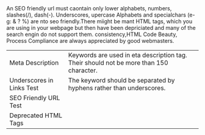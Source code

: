 <html>
<body>
<table>
<tr><td>Meta Description</td>
<td>Keywords are used in eta description tag. Their should not be more than 150 character.</td></tr>
<tr><td>Underscores in Links Test</td> 
<td>The keyword should be separated by hyphens rather than underscores.</td></tr>
<tr><td>SEO Friendly URL Test</td>
<tr> An SEO friendly url must caontain only lower alphabets, numbers, slashes(/), dash(-). Underscores, upercase Alphabets and specialchars (e-g: & ? %) are nto seo friendly.</td></tr>
<tr><td>Deprecated HTML Tags</td>
<tr>There miight be mant HTML tags, which you are using in your webpage but then have been depriciated and many of the search engin do not support them. consistency,HTML Code Beauty, Process Compliance are always appreciated by good webmasters.</td></tr>
</table>
</body>
</html>

